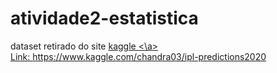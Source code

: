 # atividade2-estatistica

dataset retirado do site <a href="www.kaggle.com"> kaggle <\a> <br>
Link: https://www.kaggle.com/chandra03/ipl-predictions2020
